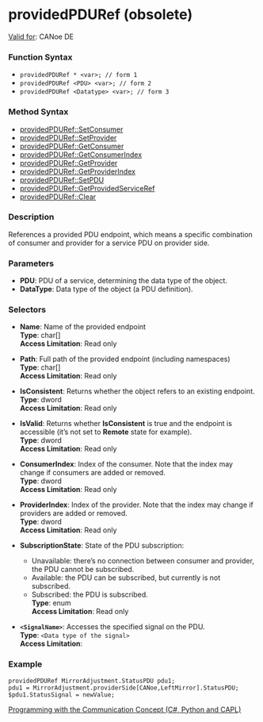 # providedPDURef (obsolete)

[Valid for](../../../Shared/FeatureAvailability.md): CANoe DE

### Function Syntax

- `providedPDURef * <var>; // form 1`
- `providedPDURef <PDU> <var>; // form 2`
- `providedPDURef <Datatype> <var>; // form 3`

### Method Syntax

- [providedPDURef::SetConsumer](../Methods/CAPLfunctionSetConsumer.md)
- [providedPDURef::SetProvider](../Methods/CAPLfunctionSetProvider.md)
- [providedPDURef::GetConsumer](../Methods/CAPLfunctionGetConsumer.md)
- [providedPDURef::GetConsumerIndex](../Methods/CAPLfunctionGetConsumerIndex.md)
- [providedPDURef::GetProvider](../Methods/CAPLfunctionGetProvider.md)
- [providedPDURef::GetProviderIndex](../Methods/CAPLfunctionGetProviderIndex.md)
- [providedPDURef::SetPDU](../Methods/CAPLfunctionSetPDU.md)
- [providedPDURef::GetProvidedServiceRef](../Methods/CAPLfunctionGetProvidedServiceRef.md)
- [providedPDURef::Clear](../Methods/CAPLfunctionClear.md)

### Description

References a provided PDU endpoint, which means a specific combination of consumer and provider for a service PDU on provider side.

### Parameters

- **PDU**: PDU of a service, determining the data type of the object.
- **DataType**: Data type of the object (a PDU definition).

### Selectors

- **Name**: Name of the provided endpoint  
  **Type**: char[]  
  **Access Limitation**: Read only

- **Path**: Full path of the provided endpoint (including namespaces)  
  **Type**: char[]  
  **Access Limitation**: Read only

- **IsConsistent**: Returns whether the object refers to an existing endpoint.  
  **Type**: dword  
  **Access Limitation**: Read only

- **IsValid**: Returns whether **IsConsistent** is true and the endpoint is accessible (it’s not set to **Remote** state for example).  
  **Type**: dword  
  **Access Limitation**: Read only

- **ConsumerIndex**: Index of the consumer. Note that the index may change if consumers are added or removed.  
  **Type**: dword  
  **Access Limitation**: Read only

- **ProviderIndex**: Index of the provider. Note that the index may change if providers are added or removed.  
  **Type**: dword  
  **Access Limitation**: Read only

- **SubscriptionState**: State of the PDU subscription:  
  - Unavailable: there’s no connection between consumer and provider, the PDU cannot be subscribed.
  - Available: the PDU can be subscribed, but currently is not subscribed.
  - Subscribed: the PDU is subscribed.  
  **Type**: enum  
  **Access Limitation**: Read only

- **`<SignalName>`**: Accesses the specified signal on the PDU.  
  **Type**: `<Data type of the signal>`  
  **Access Limitation**: 

### Example

```plaintext
providedPDURef MirrorAdjustment.StatusPDU pdu1;
pdu1 = MirrorAdjustment.providerSide[CANoe,LeftMirror].StatusPDU;
$pdu1.StatusSignal = newValue;
```

[Programming with the Communication Concept (C#, Python and CAPL)](../../../CANoeCANalyzer/CommunicationConcept/Programming/CCP.md)
